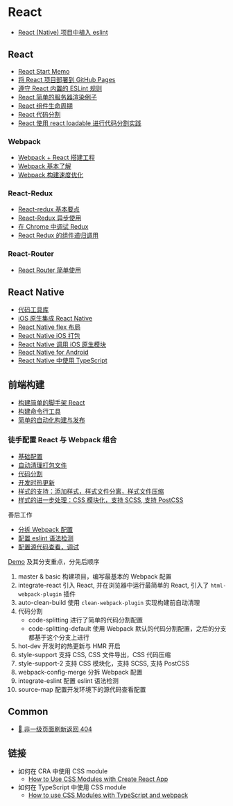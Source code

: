 # React

- [React (Native) 项目中植入 eslint](./react-or-native-with-eslint.md)

## React

- [React Start Memo](./react/react-start-memo.md)
- [将 React 项目部署到 GitHub Pages](./react/react-github-pages.md)
- [遵守 React 内置的 ESLint 规则](./react/react-eslint-rules.md)
- [React 简单的服务器渲染例子](./react/react-ssr.md)
- [React 组件生命周期](./react/react-life-cycle.md)
- [React 代码分割](./react/react-code-splitting.md)
- [React 使用 react loadable 进行代码分割实践](./react/react-code-splitting-in-action.md)

### Webpack

- [Webpack + React 搭建工程](./react/webpack-react-project.md)
- [Webpack 基本了解](./react/webpack-basic.md)
- [Webpack 构建速度优化](./react/webpack-build-optimize.md)

### React-Redux

- [React-redux 基本要点](./react/react-redux-basic.md)
- [React-Redux 异步使用](./react/react-redux-async.md)
- [在 Chrome 中调试 Redux](./react/react-redux-chrome.md)
- [React Redux 的组件递归调用](./react/react-redux-recursive.md)

### React-Router

- [React Router 简单使用](./react/react-router-base.md)

## React Native

- [代码工具库](./react-native/codebase.md)
- [iOS 原生集成 React Native](./react-native/iOS-integrate-react-native.md)
- [React Native flex 布局](./react-native/react-native-flex-layout.md)
- [React Native iOS 打包](./react-native/react-native-packup-ios.md)
- [React Native 调用 iOS 原生模块](./react-native/react-native-invoke-ios-api.md)
- [React Native for Android](./react-native/react-native-for-android.md)
- [React Native 中使用 TypeScript](./react-native/react-native-typescript.md)

## 前端构建

- [构建简单的脚手架 React](./react/create-boilerplate.md)
- [构建命令行工具](./react/build-command-line-tool.md)
- [简单的自动化构建与发布](./react/simple-auto-build-publish.md)

### 徒手配置 React 与 Webpack 组合

- [基础配置](./react/webpack-with-react.md)
- [自动清理打包文件](./react/webpack-auto-clean-build.md)
- [代码分割](./react/webpack-code-splitting.md)
- [开发时热更新](./react/webpack-hot-dev.md)
- [样式的支持：添加样式，样式文件分离，样式文件压缩](./react/webpack-style-support.md)
- [样式的进一步处理：CSS 模块化，支持 SCSS, 支持 PostCSS](./react/webpack-style-support-advance.md)

善后工作

- [分拆 Webpack 配置](./react/webpack-config-merge.md)
- [配置 eslint 语法检测](./react/integrate-with-eslint.md)
- [配置源代码查看，调试](./react/integrate-source-map.md)

[Demo](https://github.com/pennyworthit/react-webpack-from-0) 及其分支重点，分先后顺序

1. master & basic 构建项目，编写最基本的 Webpack 配置
2. integrate-react 引入 React, 并在浏览器中运行最简单的 React, 引入了 `html-webpack-plugin` 插件
3. auto-clean-build 使用 `clean-webpack-plugin` 实现构建前自动清理
4. 代码分割
    - code-splitting 进行了简单的代码分割配置
    - code-splitting-default 使用 Webpack 默认的代码分割配置，之后的分支都基于这个分支上进行
5. hot-dev 开发时的热更新与 HMR 开启
6. style-support 支持 CSS, CSS 文件导出，CSS 代码压缩 
7. style-support-2 支持 CSS 模块化，支持 SCSS, 支持 PostCSS
8. webpack-config-merge 分拆 Webpack 配置
9. integrate-eslint 配置 eslint 语法检测
10. source-map 配置开发环境下的源代码查看配置

## Common

- [🔧 非一级页面刷新返回 404](./react/refresh-get-404.md)

## 链接

- 如何在 CRA 中使用 CSS module
    - [How to Use CSS Modules with Create React App](https://medium.com/nulogy/how-to-use-css-modules-with-create-react-app-9e44bec2b5c2)
- 如何在 TypeScript 中使用 CSS module
    - [How to use CSS Modules with TypeScript and webpack](https://medium.com/@sapegin/css-modules-with-typescript-and-webpack-6b221ebe5f10)

